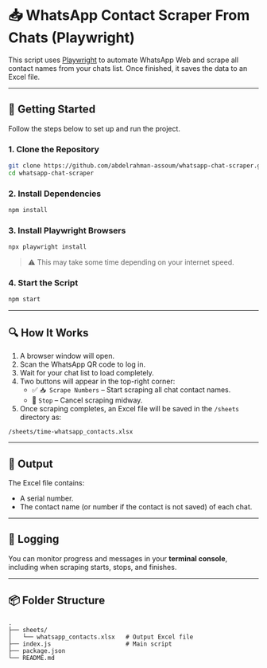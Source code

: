 # 📥 WhatsApp Contact Scraper From Chats (Playwright)

This script uses [Playwright](https://playwright.dev/) to automate WhatsApp Web and scrape all contact names from your chats list. Once finished, it saves the data to an Excel file.

---

## 🚀 Getting Started

Follow the steps below to set up and run the project.

### 1. Clone the Repository

```bash
git clone https://github.com/abdelrahman-assoum/whatsapp-chat-scraper.git
cd whatsapp-chat-scraper
```

### 2. Install Dependencies

```bash
npm install
```

### 3. Install Playwright Browsers

```bash
npx playwright install
```

> ⚠️ This may take some time depending on your internet speed.

### 4. Start the Script

```bash
npm start
```

---

## 🔍 How It Works

1. A browser window will open.
2. Scan the WhatsApp QR code to log in.
3. Wait for your chat list to load completely.
4. Two buttons will appear in the top-right corner:
   - ✅ `📥 Scrape Numbers` – Start scraping all chat contact names.
   - 🛑 `Stop` – Cancel scraping midway.
5. Once scraping completes, an Excel file will be saved in the `/sheets` directory as:

```
/sheets/time-whatsapp_contacts.xlsx
```

---

## 📄 Output

The Excel file contains:

- A serial number.
- The contact name (or number if the contact is not saved) of each chat.

---

## 🧾 Logging

You can monitor progress and messages in your **terminal console**, including when scraping starts, stops, and finishes.

---

## 📦 Folder Structure

```
.
├── sheets/
│   └── whatsapp_contacts.xlsx   # Output Excel file
├── index.js                     # Main script
├── package.json
└── README.md
```

